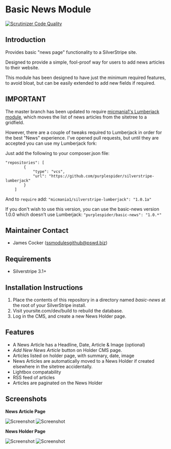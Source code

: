 # Basic News Module
[![Scrutinizer Code Quality](https://scrutinizer-ci.com/g/purplespider/silverstripe-basic-news/badges/quality-score.png?b=master)](https://scrutinizer-ci.com/g/purplespider/silverstripe-basic-news/?branch=master)

## Introduction

Provides basic "news page" functionality to a SilverStripe site. 

Designed to provide a simple, fool-proof way for users to add news articles to their website.

This module has been designed to have just the minimum required features, to avoid bloat, but can be easily extended to add new fields if required.

## IMPORTANT ##

The master branch has been updated to require [micmania1's Lumberjack module](https://github.com/micmania1/silverstripe-lumberjack), which moves the list of news articles from the sitetree to a gridfield. 

However, there are a couple of tweaks required to Lumberjack in order for the best "News" experience. I've opened pull requests, but until they are accepted you can use my Lumberjack fork:

Just add the following to your composer.json file:
````
"repositories": [
        {
            "type": "vcs",
            "url": "https://github.com/purplespider/silverstripe-lumberjack"
        }
    ]
````

And to `require` add:
`"micmania1/silverstripe-lumberjack": "1.0.1a"`

If you don't wish to use this version, you can use the basic-news version 1.0.0 which doesn't use Lumberjack:
`"purplespider/basic-news": "1.0.*"`

## Maintainer Contact ##
 * James Cocker (ssmodulesgithub@pswd.biz)
 
## Requirements
 * Silverstripe 3.1+
 
## Installation Instructions

1. Place the contents of this repository in a directory named *basic-news* at the root of your SilverStripe install.
2. Visit yoursite.com/dev/build to rebuild the database.
3. Log in the CMS, and create a new News Holder page.

## Features

* A News Article has a Headline, Date, Article & Image (optional)
* *Add New News Article* button on Holder CMS page.
* Articles listed on holder page, with summary, date, image
* News Articles are automatically moved to a News Holder if created elsewhere in the sitetree accidentally.
* Lightbox compatability
* RSS feed of articles
* Articles are paginated on the News Holder

## Screenshots


**News Article Page**

![Screenshot](http://www.pswd.biz/ssmodules/basic-news/a1.png) 
![Screenshot](http://www.pswd.biz/ssmodules/basic-news/a2.png)

**News Holder Page**

![Screenshot](http://www.pswd.biz/ssmodules/basic-news/b1.png)
![Screenshot](http://www.pswd.biz/ssmodules/basic-news/b2.png)